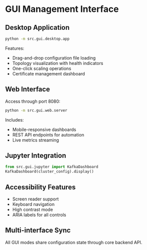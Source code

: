 # GUI Management Interface

## Desktop Application
```bash
python -m src.gui.desktop.app
```

Features:
- Drag-and-drop configuration file loading
- Topology visualization with health indicators
- One-click scaling operations
- Certificate management dashboard

## Web Interface
Access through port 8080:
```bash
python -m src.gui.web.server
```

Includes:
- Mobile-responsive dashboards
- REST API endpoints for automation
- Live metrics streaming

## Jupyter Integration
```python
from src.gui.jupyter import KafkaDashboard
KafkaDashboard(cluster_config).display()
```

## Accessibility Features
- Screen reader support
- Keyboard navigation
- High contrast mode
- ARIA labels for all controls

## Multi-interface Sync
All GUI modes share configuration state through core backend API.

